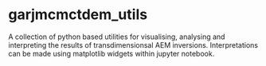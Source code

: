 # garjmcmctdem_utils
 A collection of python based utilities for visualising, analysing and interpreting the results of transdimensionsal AEM inversions. Interpretations can be made using matplotlib widgets within jupyter notebook.
